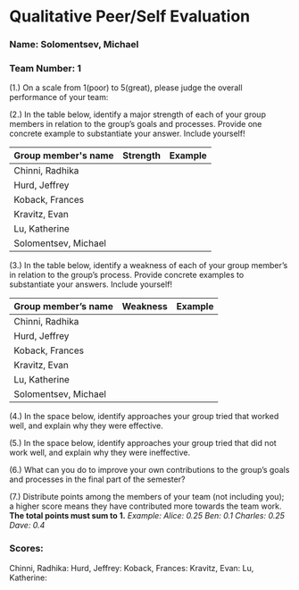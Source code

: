 # Qualitative Peer/Self Evaluation

### Name: Solomentsev, Michael
### Team Number: 1

(1.) On a scale from 1(poor) to 5(great), please judge the overall performance of your team:

(2.) In the table below, identify a major strength of each of your group members in relation to the group’s goals and processes. Provide one concrete example to substantiate your answer. Include yourself!

| Group member's name | Strength | Example |
| ------------------- | -------- | ------- |
|Chinni, Radhika|||
|Hurd, Jeffrey|||
|Koback, Frances|||
|Kravitz, Evan|||
|Lu, Katherine|||
|Solomentsev, Michael|||

(3.) In the table below, identify a weakness of each of your group member’s in relation to the group’s process. Provide concrete examples to substantiate your answers. Include yourself!

| Group member’s name | Weakness | Example |
| ------------------- | -------- | ------- |
|Chinni, Radhika|||
|Hurd, Jeffrey|||
|Koback, Frances|||
|Kravitz, Evan|||
|Lu, Katherine|||
|Solomentsev, Michael|||

(4.) In the space below, identify approaches your group tried that worked well, and explain why they were effective.

(5.) In the space below, identify approaches your group tried that did not work well, and explain why they were ineffective.

(6.) What can you do to improve your own contributions to the group’s goals and processes in the final part of the semester?

(7.) Distribute points among the members of your team (not including you); a higher score means they have contributed more towards the team work. **The total points must sum to 1.**
*Example:
Alice: 0.25
Ben: 0.1
Charles: 0.25
Dave: 0.4*

### Scores:
Chinni, Radhika: 
Hurd, Jeffrey: 
Koback, Frances: 
Kravitz, Evan: 
Lu, Katherine: 

